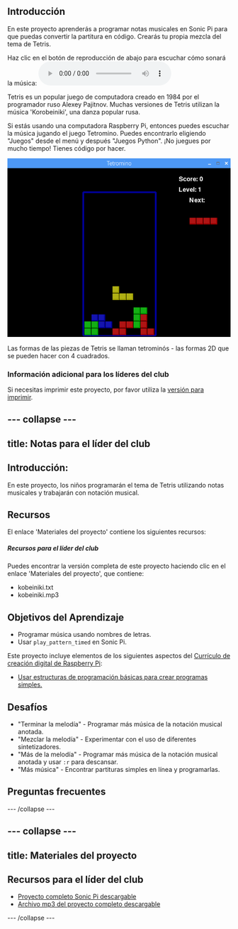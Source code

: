 ## Introducción

En este proyecto aprenderás a programar notas musicales en Sonic Pi para que puedas convertir la partitura en código. Crearás tu propia mezcla del tema de Tetris.

<div id="audio-preview" class="pdf-hidden">
  Haz clic en el botón de reproducción de abajo para escuchar cómo sonará la música: 
  <audio controls preload> 
    <source src="resources/korobeiniki.mp3" type="audio/mpeg"> Tu navegador no es compatible con el elemento <code>audio</code>. 
  </audio>
</div>

Tetris es un popular juego de computadora creado en 1984 por el programador ruso Alexey Pajitnov. Muchas versiones de Tetris utilizan la música 'Korobeiniki', una danza popular rusa.

Si estás usando una computadora Raspberry Pi, entonces puedes escuchar la música jugando el juego Tetromino. Puedes encontrarlo eligiendo "Juegos" desde el menú y después "Juegos Python". ¡No juegues por mucho tiempo! Tienes código por hacer.

![captura de pantalla](images/tetromino.png)

Las formas de las piezas de Tetris se llaman tetrominós - las formas 2D que se pueden hacer con 4 cuadrados.

### Información adicional para los líderes del club

Si necesitas imprimir este proyecto, por favor utiliza la [versión para imprimir](https://projects.raspberrypi.org/es-LA/projects/tetris-theme/print).

--- collapse ---
---
title: Notas para el líder del club
---

## Introducción:

En este proyecto, los niños programarán el tema de Tetris utilizando notas musicales y trabajarán con notación musical.

## Recursos

El enlace 'Materiales del proyecto' contiene los siguientes recursos:

##### Recursos para el líder del club

Puedes encontrar la versión completa de este proyecto haciendo clic en el enlace 'Materiales del proyecto', que contiene:

* kobeiniki.txt
* kobeiniki.mp3

## Objetivos del Aprendizaje

* Programar música usando nombres de letras. 
* Usar `play_pattern_timed` en Sonic Pi.

Este proyecto incluye elementos de los siguientes aspectos del [Currículo de creación digital de Raspberry Pi](http://rpf.io/curriculum):

* [Usar estructuras de programación básicas para crear programas simples.](https://www.raspberrypi.org/curriculum/programming/creator)

## Desafíos

* "Terminar la melodía" - Programar más música de la notación musical anotada.
* "Mezclar la melodía" - Experimentar con el uso de diferentes sintetizadores.
* "Más de la melodía" - Programar más música de la notación musical anotada y usar `:r` para descansar.
* "Más música" - Encontrar partituras simples en línea y programarlas.

## Preguntas frecuentes

--- /collapse ---

--- collapse ---
---
title: Materiales del proyecto
---

## Recursos para el líder del club

* [Proyecto completo Sonic Pi descargable](resources/korobeiniki.txt)
* [Archivo mp3 del proyecto completo descargable](resources/korobeiniki.mp3)

--- /collapse ---